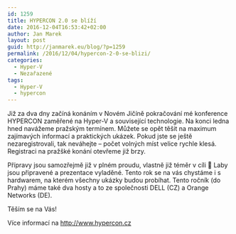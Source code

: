 ```yaml
---
id: 1259
title: HYPERCON 2.0 se blíží
date: 2016-12-04T16:53:42+02:00
author: Jan Marek
layout: post
guid: http://janmarek.eu/blog/?p=1259
permalink: /2016/12/04/hypercon-2-0-se-blizi/
categories:
  - Hyper-V
  - Nezařazené
tags:
  - Hyper-V
  - hypercon
---
```

Již za dva dny začíná konáním v Novém Jičíně pokračování mé konference HYPERCON zaměřené na Hyper-V a související technologie. Na konci ledna hned navážeme pražským termínem. Můžete se opět těšit na maximum zajímavých informací a praktických ukázek. Pokud jste se ještě nezaregistrovali, tak neváhejte &#8211; počet volných míst velice rychle klesá. Registraci na pražšké konání otevřeme již brzy.

Přípravy jsou samozřejmě již v plném proudu, vlastně již téměr v cíli 🙂 Laby jsou připravené a prezentace vyladěné. Tento rok se na vás chystáme i s hardwarem, na kterém všechny ukázky budou probíhat. Tento ročník (do Prahy) máme také dva hosty a to ze společnosti DELL (CZ) a Orange Networks (DE).

Těším se na Vás!

Více informací na http://www.hypercon.cz

&nbsp;

